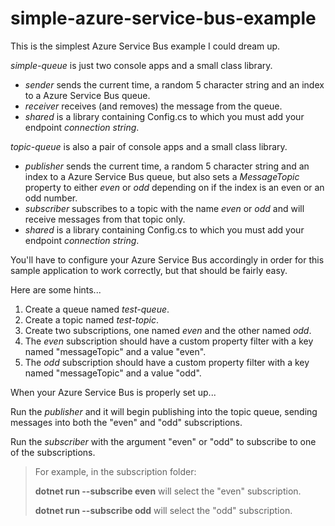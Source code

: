 # simple-azure-service-bus-example
This is the simplest Azure Service Bus example I could dream up.

*simple-queue* is just two console apps and a small class library.

* *sender* sends the current time, a random 5 character string and an index to a Azure Service Bus queue.
* *receiver* receives (and removes) the message from the queue.
* *shared* is a library containing Config.cs to which you must add your endpoint _connection string_.

*topic-queue* is also a pair of console apps and a small class library.

* *publisher* sends the current time, a random 5 character string and an index to a Azure Service Bus queue, but also sets a _MessageTopic_ property to either _even_ or _odd_ depending on if the index is an even or an odd number.
* *subscriber* subscribes to a topic with the name _even_ or _odd_ and will receive messages from that topic only.
* *shared* is a library containing Config.cs to which you must add your endpoint _connection string_.

You'll have to configure your Azure Service Bus accordingly in order for this sample application to work correctly, but that should be fairly easy.

Here are some hints...

1. Create a queue named *test-queue*.
2. Create a topic named *test-topic*.
3. Create two subscriptions, one named *even* and the other named *odd*.
4. The *even* subscription should have a custom property filter with a key named "messageTopic" and a value "even".
5. The *odd* subscription should have a custom property filter with a key named "messageTopic" and a value "odd".

When your Azure Service Bus is properly set up...

Run the *publisher* and it will begin publishing into the topic queue, sending messages into both the "even" and "odd" subscriptions.

Run the *subscriber* with the argument "even" or "odd" to subscribe to one of the subscriptions.

> For example, in the subscription folder: 
> 
> **dotnet run --subscribe even** will select the "even" subscription.
> 
> **dotnet run --subscribe odd** will select the "odd" subscription.
